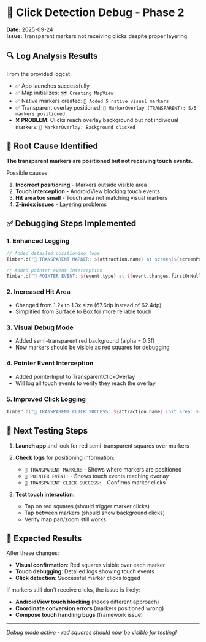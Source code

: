 # 🔧 Click Detection Debug - Phase 2

**Date:** 2025-09-24  
**Issue:** Transparent markers not receiving clicks despite proper layering

## 🔍 Log Analysis Results

From the provided logcat:
- ✅ App launches successfully
- ✅ Map initializes: `🗺️ Creating MapView`
- ✅ Native markers created: `📍 Added 5 native visual markers`
- ✅ Transparent overlay positioned: `📍 MarkerOverlay (TRANSPARENT): 5/5 markers positioned`
- ❌ **PROBLEM**: Clicks reach overlay background but not individual markers: `🔴 MarkerOverlay: Background clicked`

## 🎯 Root Cause Identified

**The transparent markers are positioned but not receiving touch events.**

Possible causes:
1. **Incorrect positioning** - Markers outside visible area
2. **Touch interception** - AndroidView blocking touch events
3. **Hit area too small** - Touch area not matching visual markers
4. **Z-index issues** - Layering problems

## ✅ Debugging Steps Implemented

### 1. Enhanced Logging
```kotlin
// Added detailed positioning logs
Timber.d("🎯 TRANSPARENT MARKER: ${attraction.name} at screen(${screenPosition.x}, ${screenPosition.y}) -> offset($offsetX, $offsetY) hitArea=${hitAreaSizePx}px")

// Added pointer event interception
Timber.d("🔴 POINTER EVENT: ${event.type} at ${event.changes.firstOrNull()?.position}")
```

### 2. Increased Hit Area
- Changed from 1.2x to 1.3x size (67.6dp instead of 62.4dp)
- Simplified from Surface to Box for more reliable touch

### 3. Visual Debug Mode
- Added semi-transparent red background (alpha = 0.3f)
- Now markers should be visible as red squares for debugging

### 4. Pointer Event Interception
- Added pointerInput to TransparentClickOverlay
- Will log all touch events to verify they reach the overlay

### 5. Improved Click Logging
```kotlin
Timber.d("🎯 TRANSPARENT CLICK SUCCESS: ${attraction.name} (hit area: ${hitAreaSize}dp)")
```

## 🧪 Next Testing Steps

1. **Launch app** and look for red semi-transparent squares over markers
2. **Check logs** for positioning information:
   - `🎯 TRANSPARENT MARKER:` - Shows where markers are positioned
   - `🔴 POINTER EVENT:` - Shows touch events reaching overlay
   - `🎯 TRANSPARENT CLICK SUCCESS:` - Confirms marker clicks

3. **Test touch interaction**:
   - Tap on red squares (should trigger marker clicks)
   - Tap between markers (should show background clicks)
   - Verify map pan/zoom still works

## 🔧 Expected Results

After these changes:
- **Visual confirmation**: Red squares visible over each marker
- **Touch debugging**: Detailed logs showing touch events
- **Click detection**: Successful marker clicks logged

If markers still don't receive clicks, the issue is likely:
- **AndroidView touch blocking** (needs different approach)
- **Coordinate conversion errors** (markers positioned wrong)
- **Compose touch handling bugs** (framework issue)

---

*Debug mode active - red squares should now be visible for testing!*
